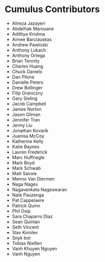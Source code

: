 # Cumulus Contributors

* Alireza Jazayeri
* Abdelhak Marouane
* Adithya Krishna
* Aimee Barciauskas
* Andrew Pawloski
* Anthony Lukach
* Anthony Ortega
* Brian Tennity
* Charles Huang
* Chuck Daniels
* Dan Pilone
* Danielle Peters
* Drew Bollinger
* Filip Graniczny
* Gary Sieling
* Jacob Campbell
* James Norton
* Jason Gilman
* Jennifer Tran
* Jenny Liu
* Jonathan Kovarik
* Juanisa McCoy
* Katherine Kelly
* Katie Baynes
* Lauren Frederick
* Marc Huffnagle
* Mark Boyd
* Mark Schwab
* Matt Savoie
* Menno Van Diermen
* Naga Nages
* Nagavenkata Nageswaran
* Nate Pauzenga
* Pat Cappelaere
* Patrick Quinn
* Phil Osip
* Sara Chaparro Diaz
* Sean Quinlan
* Seth Vincent
* Slav Korolev
* Snyk bot
* Tobias Nießen
* Vanh Khuyen Nguyen
* Vanh Nguyen

